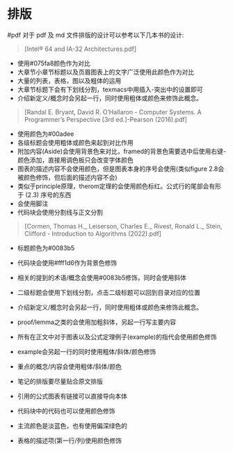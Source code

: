 # 排版
#pdf
对于 pdf 及 md 文件排版的设计可以参考以下几本书的设计:

>  [Intel® 64 and IA-32 Architectures.pdf]
- 使用#075fa8颜色作为对比
- 大章节小章节标题以及页眉图表上的文字广泛使用此颜色作为对比
- 大量的列表，表格，图以及粗体的运用
- 大章节标题下会有下划线分割，texmacs中用插入-突出中的设置即可
- 介绍新定义/概念时会另起一行，同时使用粗体或颜色来修饰此概念。

> [Randal E. Bryant, David R. O’Hallaron - Computer Systems. A Programmer’s Perspective [3rd ed.]-Pearson (2016).pdf]
- 使用颜色为#00adee
- 各级标题会使用粗体或颜色来起到对比作用
- 附加内容(Aside)会使用背景色来对比，framed的背景色需要选中后使用右键-颜色添加，直接用调色板只会改变字体颜色
- 图表的描述内容不会使用颜色，但是图表本身的序号会使用(类似figure 2.8会被颜色修饰，但后面的描述内容不会)
- 类似于principle原理，therom定理的会使用颜色标红。公式行的尾部会有形于 (2.3) 序号的东西
- 会使用脚注
- 代码块会使用分割线与正文分割

> [Cormen, Thomas H._ Leiserson, Charles E._ Rivest, Ronald L._ Stein, Clifford - Introduction to Algorithms (2022).pdf]
- 标题颜色为#0083b5
- 代码块会使用#fff1d6作为背景色修饰
- 相关的提到的术语/概念会使用#0083b5修饰，同时会使用斜体
- 二级标题会使用下划线分割，点击二级标题可以回到目录对应的位置
- 介绍新定义/概念时会另起一行，同时使用粗体或颜色来修饰此概念。
- proof/lemma之类的会使用加粗斜体，另起一行写主要内容

- 所有在正文中对于图表以及公式定理例子(example)的指代会使用颜色修饰
- example会另起一行的同时使用粗体/斜体/颜色修饰
- 重点的概念/内容会使用粗体/斜体/颜色
- 笔记的排版要尽量贴合原文排版
- 引用的公式图表有链接可以直接导向本体
- 代码块中的代码也可以使用颜色修饰
- 主流颜色是淡蓝色，也有使用偏深绿色的
- 表格的描述项(第一行/列)使用颜色修饰